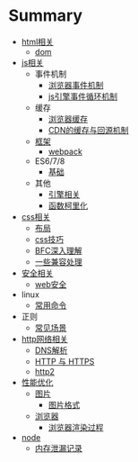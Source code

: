 # Summary

* [html相关](README.md)
  * [dom](dom.md)
* [js相关](chapter1.md)
  * 事件机制
    * [浏览器事件机制](chapter1/liu-lan-qi-shi-jian-ji-zhi.md)
    * [js引擎事件循环机制](chapter1/jsyin-qing-shi-jian-xun-huan-ji-zhi.md)
  * 缓存
    * [浏览器缓存](chapter1/liu-lan-qi-huan-cun.md)
    * [CDN的缓存与回源机制](chapter1/cdnde-huan-cun-yu-hui-yuan-ji-zhi.md)
  * [框架](chapter1/kuang-jia.md)
    * [webpack](chapter1/kuang-jia/webpack.md)
  * ES6/7/8
    * [基础](chapter1/ji-chu.md)
  * 其他
    * [引擎相关](chapter1/yin-qing-xiang-guan.md)
    * [函数柯里化](chapter1/han-shu-ke-li-hua.md)
* [css相关](cssxiang-guan.md)
  * [布局](cssxiang-guan/bu-ju.md)
  * [css技巧](cssxiang-guan/cssji-qiao.md)
  * [BFC深入理解](cssxiang-guan/bfcshen-ru-li-jie.md)
  * [一些兼容处理](cssxiang-guan/yi-xie-jian-rong-chu-li.md)
* [安全相关](an-quan-xiang-guan.md)
  * [web安全](an-quan-xiang-guan/weban-quan.md)
* linux
  * [常用命令](chang-yong-ming-ling.md)
* 正则
  * [常见场景](chang-jian-chang-jing.md)
* [http网络相关](httpwang-luo-xiang-guan.md)
  * [DNS解析](dnsjie-xi.md)
  * [ HTTP 与 HTTPS ](xiang-xi-jie-xi-http-yu-https-de-qu-bie.md)
  * [http2](http2.md)
* [性能优化](xing-neng-you-hua.md)
  * [图片](xing-neng-you-hua/tu-pian.md)
    * [图片格式](tu-pian-ge-shi.md)
  * [浏览器](xing-neng-you-hua/liu-lan-qi.md)
    * [浏览器渲染过程](xing-neng-you-hua/liu-lan-qi/liu-lan-qi-xuan-ran-guo-cheng.md)
* [node](node.md)
  * [内存泄漏记录](node/nei-cun-xie-lou-ji-lu.md)

